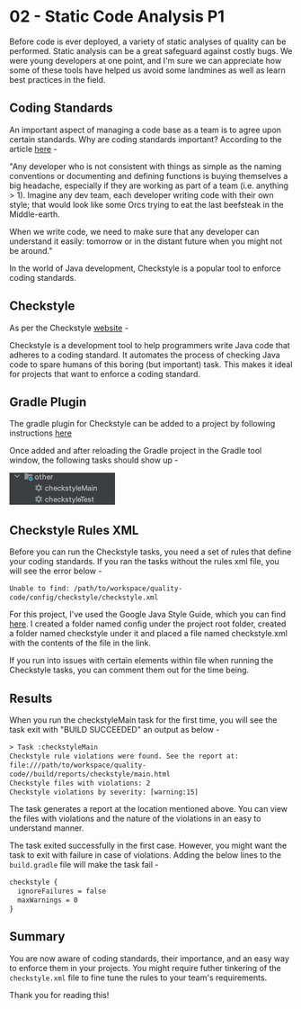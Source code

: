 # 02 - Static Code Analysis P1

Before code is ever deployed, a variety of static analyses of quality can be performed. Static analysis can be a great safeguard against costly bugs. We were young developers at one point, and I'm sure we can appreciate how some of these tools have helped us avoid some landmines as well as learn best practices in the field. 

## Coding Standards
An important aspect of managing a code base as a team is to agree upon certain standards. Why are coding standards important? According to the article [here](https://medium.com/leafgrowio-engineering/why-is-coding-standards-important-319fce79d1a4) - 

"Any developer who is not consistent with things as simple as the naming conventions or documenting and defining functions is buying themselves a big headache, especially if they are working as part of a team (i.e. anything > 1). Imagine any dev team, each developer writing code with their own style; that would look like some Orcs trying to eat the last beefsteak in the Middle-earth.

When we write code, we need to make sure that any developer can understand it easily: tomorrow or in the distant future when you might not be around."

In the world of Java development, Checkstyle is a popular tool to enforce coding standards.

## Checkstyle

As per the Checkstyle [website](https://checkstyle.sourceforge.io/) -

Checkstyle is a development tool to help programmers write Java code that adheres to a coding standard. It automates the process of checking Java code to spare humans of this boring (but important) task. This makes it ideal for projects that want to enforce a coding standard.

## Gradle Plugin

The gradle plugin for Checkstyle can be added to a project by following instructions [here](https://docs.gradle.org/current/userguide/checkstyle_plugin.html)

Once added and after reloading the Gradle project in the Gradle tool window, the following tasks should show up -

![Checkstyle-Tasks](img/Checkstyle-Tasks.png)

## Checkstyle Rules XML

Before you can run the Checkstyle tasks, you need a set of rules that define your coding standards. If you ran the tasks without the rules xml file, you will see the error below -

```
Unable to find: /path/to/workspace/quality-code/config/checkstyle/checkstyle.xml
```


For this project, I've used the Google Java Style Guide, which you can find [here](https://github.com/checkstyle/checkstyle/blob/master/src/main/resources/google_checks.xml). I created a folder named config under the project root folder, created a folder named checkstyle under it and placed a file named checkstyle.xml with the contents of the file in the link.

If you run into issues with certain elements within file when running the Checkstyle tasks, you can comment them out for the time being.

## Results

When you run the checkstyleMain task for the first time, you will see the task exit with "BUILD SUCCEEDED" an output as below - 

```
> Task :checkstyleMain
Checkstyle rule violations were found. See the report at: file:///path/to/workspace/quality-code//build/reports/checkstyle/main.html
Checkstyle files with violations: 2
Checkstyle violations by severity: [warning:15]
```

The task generates a report at the location mentioned above. You can view the files with violations and the nature of the violations in an easy to understand manner. 

The task exited successfully in the first case. However, you might want the task to exit with failure in case of violations. Adding the below lines to the `build.gradle` file will make the task fail - 

```
checkstyle {
  ignoreFailures = false
  maxWarnings = 0
}
```

## Summary 

You are now aware of coding standards, their importance, and an easy way to enforce them in your projects. You might require futher tinkering of the `checkstyle.xml` file to fine tune the rules to your team's requirements. 

Thank you for reading this!